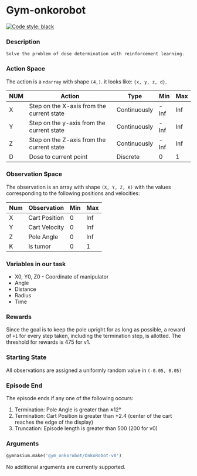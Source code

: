 # Gym-onkorobot
[![Code style: black](https://img.shields.io/badge/code%20style-black-000000.svg)](https://github.com/psf/black)

### Description
    Solve the problem of dose determination with reinforcement learning.

### Action Space

The action is a `ndarray` with shape `(4,)`. it looks like: `{x, y, z, d}`.

| NUM | Action                                    | Type         | Min  | Max |
|-----|-------------------------------------------|--------------|------|-----|
| X   | Step on the X-axis from the current state | Сontinuously | -Inf | Inf |
| Y   | Step on the y-axis from the current state | Сontinuously | -Inf | Inf |
| Z   | Step on the Z-axis from the current state | Сontinuously | -Inf | Inf |
| D   | Dose to current point                     | Discrete     | 0    | 1   |


### Observation Space

The observation is an array with shape `(X, Y, Z, K)` with the values corresponding to the following positions and velocities:

| Num | Observation   | Min | Max |
|-----|---------------|-----|-----|
| X   | Cart Position | 0   | Inf |
| Y   | Cart Velocity | 0   | Inf |
| Z   | Pole Angle    | 0   | Inf |
| K   | Is tumor      | 0   | 1   |

### Variables in our task

- X0, Y0, Z0 - Coordinate of manipulator
- Angle
- Distance
- Radius
- Time

### Rewards

Since the goal is to keep the pole upright for as long as possible, a reward of `+1` for every step taken,
including the termination step, is allotted. The threshold for rewards is 475 for v1.

### Starting State

All observations are assigned a uniformly random value in `(-0.05, 0.05)`

### Episode End

The episode ends if any one of the following occurs:
1. Termination: Pole Angle is greater than ±12°
2. Termination: Cart Position is greater than ±2.4 (center of the cart reaches the edge of the display)
3. Truncation: Episode length is greater than 500 (200 for v0)

### Arguments

```python
gymnasium.make('gym_onkorobot/OnkoRobot-v0')
```

No additional arguments are currently supported.
